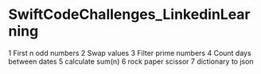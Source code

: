 # SwiftCodeChallenges_LinkedinLearning


1 First n odd numbers
2 Swap values
3 Filter prime numbers
4 Count days between dates
5 calculate sum(n)
6 rock paper scissor
7 dictionary to json
